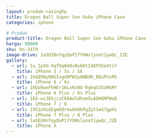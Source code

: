 ```yaml
---
layout: produk-casinghp
title: Dragon Ball Super Son Goku iPhone Case
categories: iphone

# Produk
product-title: Dragon Ball Super Son Goku iPhone Case
harga: 90000
sku: hn-3479
image-drive: 1a5Q10nfqyQaP17YUWslyoot1ywQc_2ZE
gallery:
  - url: 1u_IpVH-Xqf9q040vNsbKtI4DP35eVtzY
    title: iPhone 5 / 5s / SE
  - url: 1hGQSNyHAGIsgd0PW1pANBdK_BQuPnsRh
    title: iPhone 6 / 6s
  - url: 16Qv8wxFhHEr16LvKn0O-RqkqUJ5aRkMY
    title: iPhone 6 Plus / 6s Plus
  - url: 1E6-wi3EkjczCE6Aoldhxm5LADHQMFWoQ
    title: iPhone 7 / 8
  - url: 1VG1nXiGEgmGOrkwbHdkPgZpt1eG7gpHi
    title: iPhone 7 Plus / 8 Plus
  - url: 1a5Q10nfqyQaP17YUWslyoot1ywQc_2ZE
    title: iPhone X
---
```

